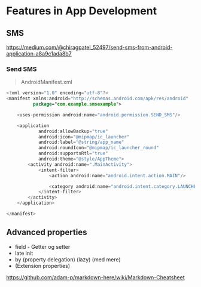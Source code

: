 # Features in App Development

## SMS
https://medium.com/@chiragpatel_52497/send-sms-from-android-application-a8a9c1ada8b7

### Send SMS

> AndroidManifest.xml
```Kotlin
<?xml version="1.0" encoding="utf-8"?>
<manifest xmlns:android="http://schemas.android.com/apk/res/android"
          package="com.example.smsexample">

    <uses-permission android:name="android.permission.SEND_SMS"/>

    <application
            android:allowBackup="true"
            android:icon="@mipmap/ic_launcher"
            android:label="@string/app_name"
            android:roundIcon="@mipmap/ic_launcher_round"
            android:supportsRtl="true"
            android:theme="@style/AppTheme">
        <activity android:name=".MainActivity">
            <intent-filter>
                <action android:name="android.intent.action.MAIN"/>

                <category android:name="android.intent.category.LAUNCHER"/>
            </intent-filter>
        </activity>
    </application>

</manifest>
```

## Advanced properties
* field - Getter og setter
* late init
* by (property delegation) (lazy) (med mere)
* (Extension properties)


https://github.com/adam-p/markdown-here/wiki/Markdown-Cheatsheet
